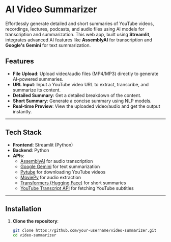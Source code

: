 # **AI Video Summarizer**

Effortlessly generate detailed and short summaries of YouTube videos, recordings, lectures, podcasts, and audio files using AI models for transcription and summarization. This web app, built using **Streamlit**, integrates advanced AI features like **AssemblyAI** for transcription and **Google's Gemini** for text summarization.

## **Features**

- **File Upload**: Upload video/audio files (MP4/MP3) directly to generate AI-powered summaries.
- **URL Input**: Input a YouTube video URL to extract, transcribe, and summarize its content.
- **Detailed Summary**: Get a detailed breakdown of the content.
- **Short Summary**: Generate a concise summary using NLP models.
- **Real-time Preview**: View the uploaded video/audio and get the output instantly.

---

## **Tech Stack**

- **Frontend**: Streamlit (Python)
- **Backend**: Python
- **APIs**: 
  - [AssemblyAI](https://www.assemblyai.com/) for audio transcription
  - [Google Gemini](https://developers.generativeai.google/) for text summarization
  - [Pytube](https://pytube.io/) for downloading YouTube videos
  - [MoviePy](https://zulko.github.io/moviepy/) for audio extraction
  - [Transformers (Hugging Face)](https://huggingface.co/) for short summaries
  - [YouTube Transcript API](https://github.com/jdepoix/youtube-transcript-api) for fetching YouTube subtitles

---

## **Installation**

1. **Clone the repository**:
   ```bash
   git clone https://github.com/your-username/video-summarizer.git
   cd video-summarizer
